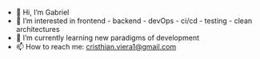 - 👋 Hi, I’m Gabriel
- 👀 I’m interested in frontend - backend - devOps - ci/cd - testing - clean architectures
- 🌱 I’m currently learning new paradigms of development
- 📫 How to reach me: cristhian.viera1@gmail.com  

<!---
cristhianviera1/cristhianviera1 is a ✨ special ✨ repository because its `README.md` (this file) appears on your GitHub profile.
You can click the Preview link to take a look at your changes.
--->
